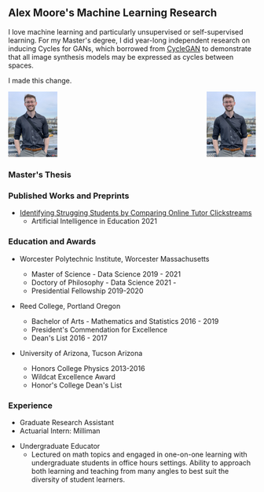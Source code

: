 ## Alex Moore's Machine Learning Research

I love machine learning and particularly unsupervised or self-supervised learning.
For my Master's degree, I did year-long independent research on inducing Cycles for GANs, which borrowed from [CycleGAN](https://junyanz.github.io/CycleGAN/) to demonstrate that all image synthesis models may be expressed as cycles between spaces.

I made this change.

<img src="https://github.com/alexander-moore/alexander-moore.github.io/blob/main/images/thumbnail_Image.jpg" width="100">
<img style="float: right;" src="https://github.com/alexander-moore/alexander-moore.github.io/blob/main/images/thumbnail_Image.jpg" width="100">


### Master's Thesis

### Published Works and Preprints
* [Identifying Strugging Students by Comparing Online Tutor Clickstreams](https://link.springer.com/chapter/10.1007%2F978-3-030-78270-2_52)
    - Artificial Intelligence in Education 2021

### Education and Awards
* Worcester Polytechnic Institute, Worcester Massachusetts
    - Master of Science - Data Science 2019 - 2021
    - Doctory of Philosophy - Data Science 2021 - 
    - Presidential Fellowship 2019-2020

* Reed College, Portland Oregon
    - Bachelor of Arts - Mathematics and Statistics 2016 - 2019
    - President's Commendation for Excellence
    - Dean's List 2016 - 2017

* University of Arizona, Tucson Arizona
    - Honors College Physics 2013-2016
    - Wildcat Excellence Award
    - Honor's College Dean's List

### Experience
- Graduate Research Assistant
- Actuarial Intern: Milliman
* Undergraduate Educator
    - Lectured on math topics and engaged in one-on-one learning with undergraduate students in office hours settings. Ability to approach both learning and teaching from many angles to best suit the diversity of student learners.

